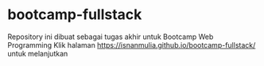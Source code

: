 # bootcamp-fullstack
Repository ini dibuat sebagai tugas akhir untuk Bootcamp Web Programming
Klik halaman https://isnanmulia.github.io/bootcamp-fullstack/ untuk melanjutkan
